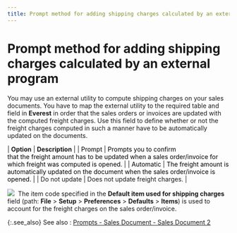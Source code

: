 ```yaml
---
title: Prompt method for adding shipping charges calculated by an external program
---
```


# Prompt method for adding shipping charges calculated by an external  program


You may use an external utility to compute shipping charges on your  sales documents. You have to map the external utility to the required  table and field in **Everest** in  order that the sales orders or invoices are updated with the computed  freight charges. Use this field to define whether or not the freight charges  computed in such a manner have to be automatically updated on the documents.


| **Option** | **Description** |
| <font color="#000000" class="hcp4">Prompt</font> | <font color="#000000" class="hcp4">Prompts you to confirm <br/> that the freight amount has to be updated when a sales order/invoice for <br/> which freight was computed is opened. </font> |
| <font color="#000000" class="hcp4">Automatic</font> | <font color="#000000" class="hcp4">The freight amount is <br/> automatically updated on the document when the sales order/invoice is <br/> opened.</font> |
| Do not update | Does not update freight charges. |



![]({{site.bp_baseurl}}/img/note.gif)  The  item code specified in the **Default item 
 used for shipping charges** field (path: **File** > **Setup** > **Preferences**  > **Defaults** > **Items**)  is used to account for the freight charges on the sales order/invoice.


{:.see_also}
See also
: [Prompts  - Sales Document - Sales Document 2]({{site.bp_baseurl}}/flow-ctrl/ctrl/doc-frm/prompts/sales-prompts/prompts_sales_document_sales_document_2.html)
